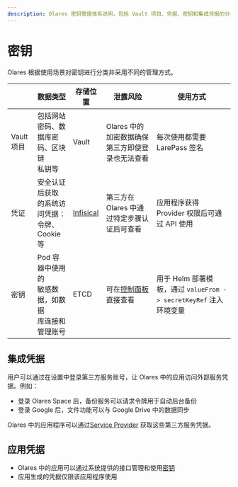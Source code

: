 ```yaml
---
description: Olares 密钥管理体系说明，包括 Vault 项目、凭据、密钥和集成凭据的分类与安全机制，以及讲解敏感数据的存储策略。
---
```

# 密钥

Olares 根据使用场景对密钥进行分类并采用不同的管理方式。

|          | 数据类型                                | 存储位置                               | 泄露风险                                                | 使用方式                                             |
|----------|-------------------------------------|------------------------------------|-----------------------------------------------------|--------------------------------------------------|
| Vault 项目 | 包括网站密码、数<br/>据库密码、区块链<br/>私钥等       | Vault                              | Olares 中的加密数据确保第三方即使登录也无法查看                         | 每次使用都需要 LarePass 签名                              |
| 凭证       | 安全认证后获取<br/>的系统访问凭据：<br/>令牌、Cookie 等 | [Infisical](https://infisical.com/) | 第三方在 Olares 中通过特定步骤认证后可查看                           | 应用程序获得 Provider 权限后可通过 API 使用                    |
| 密钥       | Pod 容器中使用的<br/>敏感数据，如数据<br/>库连接和管理账号     | ETCD                               | 可在[控制面板](../../manual/olares/controlhub/manage-workload.md#保密字典)直接查看 | 用于 Helm 部署模板，通过 `valueFrom -> secretKeyRef` 注入环境变量 |

## 集成凭据

用户可以通过在设置中登录第三方服务账号，让 Olares 中的应用访问外部服务凭据。例如：

- 登录 Olares Space 后，备份服务可以请求令牌用于自动后台备份
- 登录 Google 后，文件功能可以与 Google Drive 中的数据同步

Olares 中的应用程序可以通过[Service Provider](../develop/advanced/provider.md) 获取这些第三方服务凭据。

## 应用凭据

- Olares 中的应用可以通过系统提供的接口管理和使用[密钥](../develop/advanced/secret.md)
- 应用生成的凭据仅限该应用程序使用